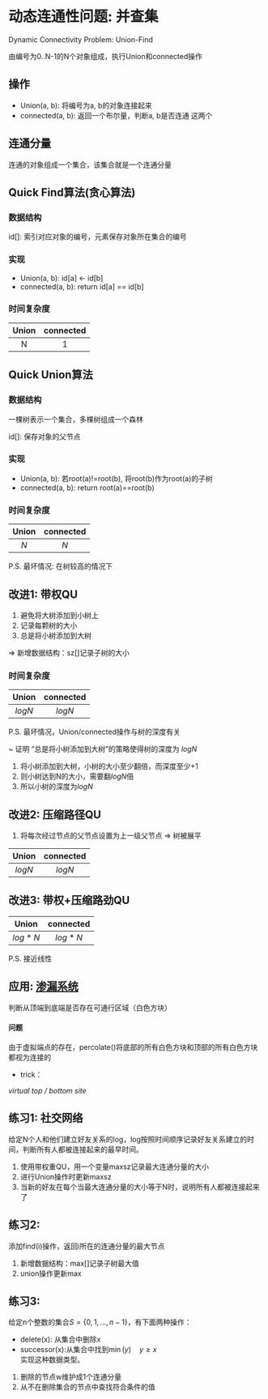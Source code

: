 # 动态连通性问题: 并查集

Dynamic Connectivity Problem: Union-Find

由编号为0..N-1的N个对象组成，执行Union和connected操作

## 操作 

* Union(a, b): 将编号为a, b的对象连接起来
* connected(a, b): 返回一个布尔量，判断a, b是否连通
这两个

## 连通分量

连通的对象组成一个集合，该集合就是一个连通分量

## Quick Find算法(贪心算法)

### 数据结构

id[]: 索引对应对象的编号，元素保存对象所在集合的编号

### 实现

* Union(a, b): id[a] <- id[b]
* connected(a, b): return id[a] == id[b]

### 时间复杂度

| Union | connected |
| :-----: | :----: |
| N | 1 |

## Quick Union算法

### 数据结构

一棵树表示一个集合，多棵树组成一个森林

id[]: 保存对象的父节点

### 实现

* Union(a, b): 若root(a)!=root(b), 将root(b)作为root(a)的子树
* connected(a, b): return root(a)==root(b)

### 时间复杂度

| Union | connected | 
| :---: | :--: |
| $N$ | $N$ |

P.S. 最坏情况: 在树较高的情况下

## 改进1: 带权QU

1. 避免将大树添加到小树上
2. 记录每颗树的大小
3. 总是将小树添加到大树

=> 新增数据结构：sz[]记录子树的大小

### 时间复杂度

| Union | connected |
| :---: | :--: |
| $log N$ | $log N$ |

P.S. 最坏情况，Union/connected操作与树的深度有关


~ 证明 “总是将小树添加到大树”的策略使得树的深度为 $log N$

1. 将小树添加到大树，小树的大小至少翻倍，而深度至少+1
2. 则小树达到N的大小，需要翻$log N$倍
3. 所以小树的深度为$log N$

## 改进2: 压缩路径QU

1. 将每次经过节点的父节点设置为上一级父节点
=> 树被展平

| Union | connected |
| :---: | :--: |
| $log N$ | $log N$ |


## 改进3: 带权+压缩路劲QU

| Union | connected |
| :---: | :--: |
| $log* N$ | $log* N$ |

P.S. 接近线性

## 应用: [渗漏系统](https://introcs.cs.princeton.edu/java/assignments/percolation.html)

判断从顶端到底端是否存在可通行区域（白色方块）

#### 问题

由于虚拟端点的存在，percolate()将底部的所有白色方块和顶部的所有白色方块都视为连接的


* trick：

*virtual top / bottom site*

## 练习1: 社交网络

给定N个人和他们建立好友关系的log，log按照时间顺序记录好友关系建立的时间，判断所有人都被连接起来的最早时间。

1. 使用带权重QU，用一个变量maxsz记录最大连通分量的大小
2. 进行Union操作时更新maxsz
3. 当新的好友在每个当最大连通分量的大小等于N时，说明所有人都被连接起来了

## 练习2: 

添加find(i)操作，返回i所在的连通分量的最大节点

1. 新增数据结构：max[]记录子树最大值
1. union操作更新max

## 练习3:

给定n个整数的集合$S=\{0,1, \ldots, n-1\}$，有下面两种操作：  
* delete(x): 从集合中删除x  
* successor(x):从集合中找到$\min(y) \quad y \geq x$  
实现这种数据类型。


1. 删除的节点w维护成1个连通分量
2. 从不在删除集合的节点中查找符合条件的值


